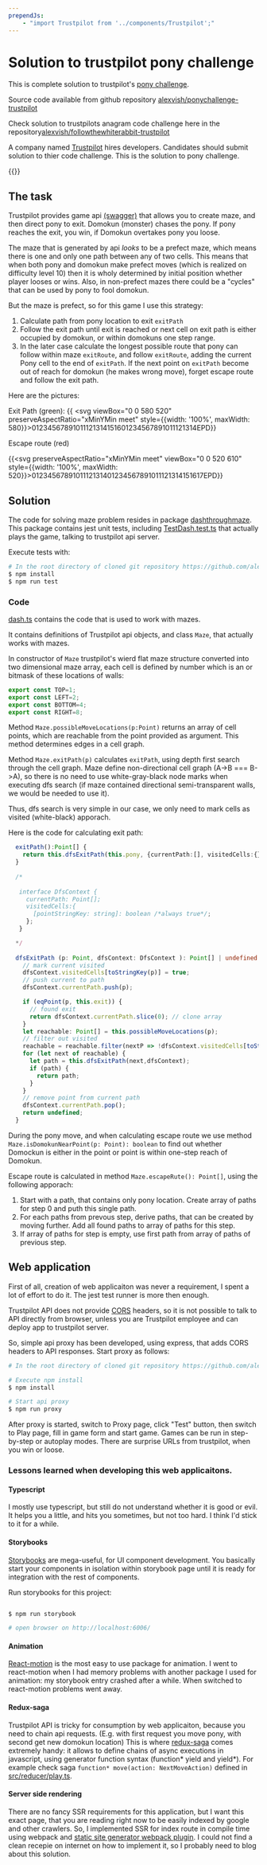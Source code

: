 ```yaml
---
prependJs:
    - "import Trustpilot from '../components/Trustpilot';"
---
```

# Solution to trustpilot pony challenge

This is complete solution to trustpilot's [pony challenge](https://ponychallenge.trustpilot.com/index.html).

Source code available from github repository [alexvish/ponychallenge-trustpilot](https://github.com/alexvish/ponychallenge-trustpilot) 

Check solution to trustpilots anagram code challenge here in the repository[alexvish/followthewhiterabbit-trustpilot](https://github.com/alexvish/followthewhiterabbit-trustpilot)

A company named [Trustpilot](https://www.trustpilot.com/) hires developers. Candidates should submit solution
to thier code challenge. This is the solution to pony challenge.


{{<Trustpilot/>}}



## The task
Trustpilot provides game api [(swagger)](https://ponychallenge.trustpilot.com/api-docs/index.html#/pony-challenge) that 
allows you to create maze, and then direct pony to exit. 
Domokun (monster) chases the pony. 
If pony reaches the exit, you win, if Domokun overtakes pony you loose.

The maze that is generated by api _looks_ to be a prefect maze, which means there is one and only one path between any of two cells.
This means that when both pony and domokun make prefect moves (which is realized on difficulty level 10) then
it is wholy determined by initial position whether player looses or wins. 
Also, in non-prefect mazes there could be a "cycles" that can be used by pony to fool domokun.

But the maze is prefect, so for this game I use this strategy:
1. Calculate path from pony location to exit `exitPath`
2. Follow the exit path until exit is reached or next cell on exit path is either occupied by domokun, or within 
   domokuns one step range.
3. In the later case calculate the longest possible route that pony can follow within maze `exitRoute`, and follow
   `exitRoute`, adding the current Pony cell to the end of `exitPath`. If the next point on `exitPath` become
   out of reach for domokun (he makes wrong move), forget escape route and follow the exit path.
  
Here are the pictures:

Exit Path (green):
{{ <svg viewBox="0 0 580 520" preserveAspectRatio="xMinYMin meet" style={{width: '100%', maxWidth: 580}}><text x="50" y="20" class="marker">0</text><text x="80" y="20" class="marker">1</text><text x="110" y="20" class="marker">2</text><text x="140" y="20" class="marker">3</text><text x="170" y="20" class="marker">4</text><text x="200" y="20" class="marker">5</text><text x="230" y="20" class="marker">6</text><text x="260" y="20" class="marker">7</text><text x="290" y="20" class="marker">8</text><text x="320" y="20" class="marker">9</text><text x="350" y="20" class="marker">10</text><text x="380" y="20" class="marker">11</text><text x="410" y="20" class="marker">12</text><text x="440" y="20" class="marker">13</text><text x="470" y="20" class="marker">14</text><text x="500" y="20" class="marker">15</text><text x="530" y="20" class="marker">16</text><text x="20" y="50" class="marker">0</text><text x="20" y="80" class="marker">1</text><text x="20" y="110" class="marker">2</text><text x="20" y="140" class="marker">3</text><text x="20" y="170" class="marker">4</text><text x="20" y="200" class="marker">5</text><text x="20" y="230" class="marker">6</text><text x="20" y="260" class="marker">7</text><text x="20" y="290" class="marker">8</text><text x="20" y="320" class="marker">9</text><text x="20" y="350" class="marker">10</text><text x="20" y="380" class="marker">11</text><text x="20" y="410" class="marker">12</text><text x="20" y="440" class="marker">13</text><text x="20" y="470" class="marker">14</text><rect x="35" y="35" width="30" height="30" class="cell walls-11"></rect><rect x="65" y="35" width="30" height="30" class="cell walls-11"></rect><rect x="95" y="35" width="30" height="30" class="cell walls-3"></rect><rect x="125" y="35" width="30" height="30" class="cell walls-5"></rect><rect x="155" y="35" width="30" height="30" class="cell walls-5"></rect><rect x="185" y="35" width="30" height="30" class="cell walls-5"></rect><rect x="215" y="35" width="30" height="30" class="cell walls-5"></rect><rect x="245" y="35" width="30" height="30" class="cell walls-5"></rect><rect x="275" y="35" width="30" height="30" class="cell walls-5"></rect><rect x="305" y="35" width="30" height="30" class="cell walls-9"></rect><rect x="335" y="35" width="30" height="30" class="cell walls-3 cell-exit"></rect><rect x="365" y="35" width="30" height="30" class="cell walls-5 cell-exit"></rect><rect x="395" y="35" width="30" height="30" class="cell walls-5 cell-exit"></rect><rect x="425" y="35" width="30" height="30" class="cell walls-1 cell-exit"></rect><rect x="455" y="35" width="30" height="30" class="cell walls-5"></rect><rect x="485" y="35" width="30" height="30" class="cell walls-5"></rect><rect x="515" y="35" width="30" height="30" class="cell walls-9"></rect><rect x="35" y="65" width="30" height="30" class="cell walls-10"></rect><rect x="65" y="65" width="30" height="30" class="cell walls-6"></rect><rect x="95" y="65" width="30" height="30" class="cell walls-4"></rect><rect x="125" y="65" width="30" height="30" class="cell walls-5"></rect><rect x="155" y="65" width="30" height="30" class="cell walls-5"></rect><rect x="185" y="65" width="30" height="30" class="cell walls-13"></rect><rect x="215" y="65" width="30" height="30" class="cell walls-3"></rect><rect x="245" y="65" width="30" height="30" class="cell walls-5"></rect><rect x="275" y="65" width="30" height="30" class="cell walls-9"></rect><rect x="305" y="65" width="30" height="30" class="cell walls-2 cell-exit"></rect><rect x="335" y="65" width="30" height="30" class="cell walls-12 cell-exit"></rect><rect x="365" y="65" width="30" height="30" class="cell walls-7"></rect><rect x="395" y="65" width="30" height="30" class="cell walls-9"></rect><rect x="425" y="65" width="30" height="30" class="cell walls-6 cell-exit"></rect><rect x="455" y="65" width="30" height="30" class="cell walls-9 cell-exit"></rect><rect x="485" y="65" width="30" height="30" class="cell walls-3"></rect><rect x="515" y="65" width="30" height="30" class="cell walls-12"></rect><rect x="35" y="95" width="30" height="30" class="cell walls-10"></rect><rect x="65" y="95" width="30" height="30" class="cell walls-3"></rect><rect x="95" y="95" width="30" height="30" class="cell walls-5"></rect><rect x="125" y="95" width="30" height="30" class="cell walls-5"></rect><rect x="155" y="95" width="30" height="30" class="cell walls-5"></rect><rect x="185" y="95" width="30" height="30" class="cell walls-9"></rect><rect x="215" y="95" width="30" height="30" class="cell walls-10"></rect><rect x="245" y="95" width="30" height="30" class="cell walls-7"></rect><rect x="275" y="95" width="30" height="30" class="cell walls-8"></rect><rect x="305" y="95" width="30" height="30" class="cell walls-6 cell-exit"></rect><rect x="335" y="95" width="30" height="30" class="cell walls-5 cell-exit"></rect><rect x="365" y="95" width="30" height="30" class="cell walls-9 cell-exit"></rect><rect x="395" y="95" width="30" height="30" class="cell walls-10"></rect><rect x="425" y="95" width="30" height="30" class="cell walls-3 cell-exit"></rect><rect x="455" y="95" width="30" height="30" class="cell walls-12 cell-exit"></rect><rect x="485" y="95" width="30" height="30" class="cell walls-6"></rect><rect x="515" y="95" width="30" height="30" class="cell walls-13"></rect><rect x="35" y="125" width="30" height="30" class="cell walls-10"></rect><rect x="65" y="125" width="30" height="30" class="cell walls-6"></rect><rect x="95" y="125" width="30" height="30" class="cell walls-9"></rect><rect x="125" y="125" width="30" height="30" class="cell walls-3"></rect><rect x="155" y="125" width="30" height="30" class="cell walls-9"></rect><rect x="185" y="125" width="30" height="30" class="cell walls-10"></rect><rect x="215" y="125" width="30" height="30" class="cell walls-6"></rect><rect x="245" y="125" width="30" height="30" class="cell walls-9"></rect><rect x="275" y="125" width="30" height="30" class="cell walls-6"></rect><rect x="305" y="125" width="30" height="30" class="cell walls-9"></rect><rect x="335" y="125" width="30" height="30" class="cell walls-3"></rect><rect x="365" y="125" width="30" height="30" class="cell walls-12 cell-exit"></rect><rect x="395" y="125" width="30" height="30" class="cell walls-10"></rect><rect x="425" y="125" width="30" height="30" class="cell walls-6 cell-exit"></rect><rect x="455" y="125" width="30" height="30" class="cell walls-5 cell-exit"></rect><rect x="485" y="125" width="30" height="30" class="cell walls-5 cell-exit"></rect><rect x="515" y="125" width="30" height="30" class="cell walls-9 cell-exit"></rect><rect x="35" y="155" width="30" height="30" class="cell walls-6"></rect><rect x="65" y="155" width="30" height="30" class="cell walls-9"></rect><rect x="95" y="155" width="30" height="30" class="cell walls-10"></rect><rect x="125" y="155" width="30" height="30" class="cell walls-10"></rect><rect x="155" y="155" width="30" height="30" class="cell walls-10"></rect><rect x="185" y="155" width="30" height="30" class="cell walls-6"></rect><rect x="215" y="155" width="30" height="30" class="cell walls-9"></rect><rect x="245" y="155" width="30" height="30" class="cell walls-6"></rect><rect x="275" y="155" width="30" height="30" class="cell walls-9"></rect><rect x="305" y="155" width="30" height="30" class="cell walls-10"></rect><rect x="335" y="155" width="30" height="30" class="cell walls-6"></rect><rect x="365" y="155" width="30" height="30" class="cell walls-1"></rect><rect x="395" y="155" width="30" height="30" class="cell walls-12"></rect><rect x="425" y="155" width="30" height="30" class="cell walls-3 cell-exit"></rect><rect x="455" y="155" width="30" height="30" class="cell walls-5 cell-exit"></rect><rect x="485" y="155" width="30" height="30" class="cell walls-9 cell-exit"></rect><rect x="515" y="155" width="30" height="30" class="cell walls-10 cell-exit"></rect><rect x="35" y="185" width="30" height="30" class="cell walls-11"></rect><rect x="65" y="185" width="30" height="30" class="cell walls-10"></rect><rect x="95" y="185" width="30" height="30" class="cell walls-6"></rect><rect x="125" y="185" width="30" height="30" class="cell walls-12"></rect><rect x="155" y="185" width="30" height="30" class="cell walls-6"></rect><rect x="185" y="185" width="30" height="30" class="cell walls-9"></rect><rect x="215" y="185" width="30" height="30" class="cell walls-6"></rect><rect x="245" y="185" width="30" height="30" class="cell walls-5"></rect><rect x="275" y="185" width="30" height="30" class="cell walls-12"></rect><rect x="305" y="185" width="30" height="30" class="cell walls-10"></rect><rect x="335" y="185" width="30" height="30" class="cell walls-7"></rect><rect x="365" y="185" width="30" height="30" class="cell walls-12"></rect><rect x="395" y="185" width="30" height="30" class="cell walls-3 cell-exit"></rect><rect x="425" y="185" width="30" height="30" class="cell walls-12 cell-exit"></rect><rect x="455" y="185" width="30" height="30" class="cell walls-11"></rect><rect x="485" y="185" width="30" height="30" class="cell walls-10 cell-exit"></rect><rect x="515" y="185" width="30" height="30" class="cell walls-10 cell-exit"></rect><rect x="35" y="215" width="30" height="30" class="cell walls-10"></rect><rect x="65" y="215" width="30" height="30" class="cell walls-6"></rect><rect x="95" y="215" width="30" height="30" class="cell walls-5"></rect><rect x="125" y="215" width="30" height="30" class="cell walls-9"></rect><rect x="155" y="215" width="30" height="30" class="cell walls-3"></rect><rect x="185" y="215" width="30" height="30" class="cell walls-12"></rect><rect x="215" y="215" width="30" height="30" class="cell walls-3"></rect><rect x="245" y="215" width="30" height="30" class="cell walls-9"></rect><rect x="275" y="215" width="30" height="30" class="cell walls-3"></rect><rect x="305" y="215" width="30" height="30" class="cell walls-12"></rect><rect x="335" y="215" width="30" height="30" class="cell walls-3 cell-exit"></rect><rect x="365" y="215" width="30" height="30" class="cell walls-5 cell-exit"></rect><rect x="395" y="215" width="30" height="30" class="cell walls-12 cell-exit"></rect><rect x="425" y="215" width="30" height="30" class="cell walls-7"></rect><rect x="455" y="215" width="30" height="30" class="cell walls-4"></rect><rect x="485" y="215" width="30" height="30" class="cell walls-4 cell-exit"></rect><rect x="515" y="215" width="30" height="30" class="cell walls-12 cell-exit"></rect><rect x="35" y="245" width="30" height="30" class="cell walls-6"></rect><rect x="65" y="245" width="30" height="30" class="cell walls-5"></rect><rect x="95" y="245" width="30" height="30" class="cell walls-9"></rect><rect x="125" y="245" width="30" height="30" class="cell walls-10"></rect><rect x="155" y="245" width="30" height="30" class="cell walls-10"></rect><rect x="185" y="245" width="30" height="30" class="cell walls-3"></rect><rect x="215" y="245" width="30" height="30" class="cell walls-8"></rect><rect x="245" y="245" width="30" height="30" class="cell walls-14"></rect><rect x="275" y="245" width="30" height="30" class="cell walls-10"></rect><rect x="305" y="245" width="30" height="30" class="cell walls-7"></rect><rect x="335" y="245" width="30" height="30" class="cell walls-0 cell-exit"></rect><rect x="365" y="245" width="30" height="30" class="cell walls-9 cell-exit"></rect><rect x="395" y="245" width="30" height="30" class="cell walls-3 cell-exit"></rect><rect x="425" y="245" width="30" height="30" class="cell walls-5 cell-exit"></rect><rect x="455" y="245" width="30" height="30" class="cell walls-9 cell-exit"></rect><rect x="485" y="245" width="30" height="30" class="cell walls-3 cell-exit"></rect><rect x="515" y="245" width="30" height="30" class="cell walls-9 cell-exit"></rect><rect x="35" y="275" width="30" height="30" class="cell walls-3"></rect><rect x="65" y="275" width="30" height="30" class="cell walls-9"></rect><rect x="95" y="275" width="30" height="30" class="cell walls-10"></rect><rect x="125" y="275" width="30" height="30" class="cell walls-10"></rect><rect x="155" y="275" width="30" height="30" class="cell walls-10"></rect><rect x="185" y="275" width="30" height="30" class="cell walls-10"></rect><rect x="215" y="275" width="30" height="30" class="cell walls-6"></rect><rect x="245" y="275" width="30" height="30" class="cell walls-9"></rect><rect x="275" y="275" width="30" height="30" class="cell walls-6"></rect><rect x="305" y="275" width="30" height="30" class="cell walls-9"></rect><rect x="335" y="275" width="30" height="30" class="cell walls-10"></rect><rect x="365" y="275" width="30" height="30" class="cell walls-6 cell-exit"></rect><rect x="395" y="275" width="30" height="30" class="cell walls-4 cell-exit"></rect><rect x="425" y="275" width="30" height="30" class="cell walls-13"></rect><rect x="455" y="275" width="30" height="30" class="cell walls-2 cell-exit"></rect><rect x="485" y="275" width="30" height="30" class="cell walls-12 cell-exit"></rect><rect x="515" y="275" width="30" height="30" class="cell walls-10 cell-exit"></rect><rect x="35" y="305" width="30" height="30" class="cell walls-10"></rect><rect x="65" y="305" width="30" height="30" class="cell walls-6"></rect><rect x="95" y="305" width="30" height="30" class="cell walls-12"></rect><rect x="125" y="305" width="30" height="30" class="cell walls-6"></rect><rect x="155" y="305" width="30" height="30" class="cell walls-12"></rect><rect x="185" y="305" width="30" height="30" class="cell walls-10"></rect><rect x="215" y="305" width="30" height="30" class="cell walls-3"></rect><rect x="245" y="305" width="30" height="30" class="cell walls-12"></rect><rect x="275" y="305" width="30" height="30" class="cell walls-3"></rect><rect x="305" y="305" width="30" height="30" class="cell walls-12"></rect><rect x="335" y="305" width="30" height="30" class="cell walls-6"></rect><rect x="365" y="305" width="30" height="30" class="cell walls-13"></rect><rect x="395" y="305" width="30" height="30" class="cell walls-3"></rect><rect x="425" y="305" width="30" height="30" class="cell walls-9"></rect><rect x="455" y="305" width="30" height="30" class="cell walls-10"></rect><rect x="485" y="305" width="30" height="30" class="cell walls-3 cell-exit"></rect><rect x="515" y="305" width="30" height="30" class="cell walls-12 cell-exit"></rect><rect x="35" y="335" width="30" height="30" class="cell walls-2"></rect><rect x="65" y="335" width="30" height="30" class="cell walls-5"></rect><rect x="95" y="335" width="30" height="30" class="cell walls-5"></rect><rect x="125" y="335" width="30" height="30" class="cell walls-5"></rect><rect x="155" y="335" width="30" height="30" class="cell walls-5"></rect><rect x="185" y="335" width="30" height="30" class="cell walls-12"></rect><rect x="215" y="335" width="30" height="30" class="cell walls-6"></rect><rect x="245" y="335" width="30" height="30" class="cell walls-5"></rect><rect x="275" y="335" width="30" height="30" class="cell walls-12"></rect><rect x="305" y="335" width="30" height="30" class="cell walls-7"></rect><rect x="335" y="335" width="30" height="30" class="cell walls-1"></rect><rect x="365" y="335" width="30" height="30" class="cell walls-9"></rect><rect x="395" y="335" width="30" height="30" class="cell walls-10"></rect><rect x="425" y="335" width="30" height="30" class="cell walls-10"></rect><rect x="455" y="335" width="30" height="30" class="cell walls-14"></rect><rect x="485" y="335" width="30" height="30" class="cell walls-6 cell-exit"></rect><rect x="515" y="335" width="30" height="30" class="cell walls-9 cell-exit"></rect><rect x="35" y="365" width="30" height="30" class="cell walls-10"></rect><rect x="65" y="365" width="30" height="30" class="cell walls-3"></rect><rect x="95" y="365" width="30" height="30" class="cell walls-1"></rect><rect x="125" y="365" width="30" height="30" class="cell walls-5"></rect><rect x="155" y="365" width="30" height="30" class="cell walls-9"></rect><rect x="185" y="365" width="30" height="30" class="cell walls-7"></rect><rect x="215" y="365" width="30" height="30" class="cell walls-1"></rect><rect x="245" y="365" width="30" height="30" class="cell walls-5"></rect><rect x="275" y="365" width="30" height="30" class="cell walls-9"></rect><rect x="305" y="365" width="30" height="30" class="cell walls-3"></rect><rect x="335" y="365" width="30" height="30" class="cell walls-12"></rect><rect x="365" y="365" width="30" height="30" class="cell walls-6"></rect><rect x="395" y="365" width="30" height="30" class="cell walls-12"></rect><rect x="425" y="365" width="30" height="30" class="cell walls-6"></rect><rect x="455" y="365" width="30" height="30" class="cell walls-9"></rect><rect x="485" y="365" width="30" height="30" class="cell walls-3 cell-exit"></rect><rect x="515" y="365" width="30" height="30" class="cell walls-8 cell-exit"></rect><rect x="35" y="395" width="30" height="30" class="cell walls-10"></rect><rect x="65" y="395" width="30" height="30" class="cell walls-14"></rect><rect x="95" y="395" width="30" height="30" class="cell walls-10"></rect><rect x="125" y="395" width="30" height="30" class="cell walls-7"></rect><rect x="155" y="395" width="30" height="30" class="cell walls-4"></rect><rect x="185" y="395" width="30" height="30" class="cell walls-9"></rect><rect x="215" y="395" width="30" height="30" class="cell walls-10"></rect><rect x="245" y="395" width="30" height="30" class="cell walls-7"></rect><rect x="275" y="395" width="30" height="30" class="cell walls-8"></rect><rect x="305" y="395" width="30" height="30" class="cell walls-10"></rect><rect x="335" y="395" width="30" height="30" class="cell walls-3 cell-exit"></rect><rect x="365" y="395" width="30" height="30" class="cell walls-5 cell-exit"></rect><rect x="395" y="395" width="30" height="30" class="cell walls-1 cell-exit"></rect><rect x="425" y="395" width="30" height="30" class="cell walls-13"></rect><rect x="455" y="395" width="30" height="30" class="cell walls-10"></rect><rect x="485" y="395" width="30" height="30" class="cell walls-10 cell-exit"></rect><rect x="515" y="395" width="30" height="30" class="cell walls-10"></rect><rect x="35" y="425" width="30" height="30" class="cell walls-6"></rect><rect x="65" y="425" width="30" height="30" class="cell walls-9"></rect><rect x="95" y="425" width="30" height="30" class="cell walls-6"></rect><rect x="125" y="425" width="30" height="30" class="cell walls-9"></rect><rect x="155" y="425" width="30" height="30" class="cell walls-11"></rect><rect x="185" y="425" width="30" height="30" class="cell walls-10"></rect><rect x="215" y="425" width="30" height="30" class="cell walls-6"></rect><rect x="245" y="425" width="30" height="30" class="cell walls-9"></rect><rect x="275" y="425" width="30" height="30" class="cell walls-6"></rect><rect x="305" y="425" width="30" height="30" class="cell walls-12"></rect><rect x="335" y="425" width="30" height="30" class="cell walls-10 cell-exit"></rect><rect x="365" y="425" width="30" height="30" class="cell walls-11"></rect><rect x="395" y="425" width="30" height="30" class="cell walls-6 cell-exit"></rect><rect x="425" y="425" width="30" height="30" class="cell walls-9 cell-exit"></rect><rect x="455" y="425" width="30" height="30" class="cell walls-10"></rect><rect x="485" y="425" width="30" height="30" class="cell walls-10 cell-exit"></rect><rect x="515" y="425" width="30" height="30" class="cell walls-10"></rect><rect x="35" y="455" width="30" height="30" class="cell walls-7"></rect><rect x="65" y="455" width="30" height="30" class="cell walls-4"></rect><rect x="95" y="455" width="30" height="30" class="cell walls-5"></rect><rect x="125" y="455" width="30" height="30" class="cell walls-12"></rect><rect x="155" y="455" width="30" height="30" class="cell walls-6"></rect><rect x="185" y="455" width="30" height="30" class="cell walls-4"></rect><rect x="215" y="455" width="30" height="30" class="cell walls-5"></rect><rect x="245" y="455" width="30" height="30" class="cell walls-12"></rect><rect x="275" y="455" width="30" height="30" class="cell walls-7"></rect><rect x="305" y="455" width="30" height="30" class="cell walls-5"></rect><rect x="335" y="455" width="30" height="30" class="cell walls-4 cell-exit"></rect><rect x="365" y="455" width="30" height="30" class="cell walls-4"></rect><rect x="395" y="455" width="30" height="30" class="cell walls-13"></rect><rect x="425" y="455" width="30" height="30" class="cell walls-6 cell-exit"></rect><rect x="455" y="455" width="30" height="30" class="cell walls-4 cell-exit"></rect><rect x="485" y="455" width="30" height="30" class="cell walls-12 cell-exit"></rect><rect x="515" y="455" width="30" height="30" class="cell walls-14"></rect><text x="380" y="140" class="marker">E</text><text x="380" y="470" class="marker">P</text><text x="110" y="170" class="marker">D</text></svg>}}

Escape route (red)

{{<svg preserveAspectRatio="xMinYMin meet" viewBox="0 0 520 610" style={{width: '100%', maxWidth: 520}}><text x="50" y="20" class="marker">0</text><text x="80" y="20" class="marker">1</text><text x="110" y="20" class="marker">2</text><text x="140" y="20" class="marker">3</text><text x="170" y="20" class="marker">4</text><text x="200" y="20" class="marker">5</text><text x="230" y="20" class="marker">6</text><text x="260" y="20" class="marker">7</text><text x="290" y="20" class="marker">8</text><text x="320" y="20" class="marker">9</text><text x="350" y="20" class="marker">10</text><text x="380" y="20" class="marker">11</text><text x="410" y="20" class="marker">12</text><text x="440" y="20" class="marker">13</text><text x="470" y="20" class="marker">14</text><text x="20" y="50" class="marker">0</text><text x="20" y="80" class="marker">1</text><text x="20" y="110" class="marker">2</text><text x="20" y="140" class="marker">3</text><text x="20" y="170" class="marker">4</text><text x="20" y="200" class="marker">5</text><text x="20" y="230" class="marker">6</text><text x="20" y="260" class="marker">7</text><text x="20" y="290" class="marker">8</text><text x="20" y="320" class="marker">9</text><text x="20" y="350" class="marker">10</text><text x="20" y="380" class="marker">11</text><text x="20" y="410" class="marker">12</text><text x="20" y="440" class="marker">13</text><text x="20" y="470" class="marker">14</text><text x="20" y="500" class="marker">15</text><text x="20" y="530" class="marker">16</text><text x="20" y="560" class="marker">17</text><rect x="35" y="35" width="30" height="30" class="cell walls-11 cell-escape"></rect><rect x="65" y="35" width="30" height="30" class="cell walls-11"></rect><rect x="95" y="35" width="30" height="30" class="cell walls-3"></rect><rect x="125" y="35" width="30" height="30" class="cell walls-5"></rect><rect x="155" y="35" width="30" height="30" class="cell walls-5"></rect><rect x="185" y="35" width="30" height="30" class="cell walls-5"></rect><rect x="215" y="35" width="30" height="30" class="cell walls-1"></rect><rect x="245" y="35" width="30" height="30" class="cell walls-9"></rect><rect x="275" y="35" width="30" height="30" class="cell walls-3"></rect><rect x="305" y="35" width="30" height="30" class="cell walls-5"></rect><rect x="335" y="35" width="30" height="30" class="cell walls-1"></rect><rect x="365" y="35" width="30" height="30" class="cell walls-9"></rect><rect x="395" y="35" width="30" height="30" class="cell walls-7"></rect><rect x="425" y="35" width="30" height="30" class="cell walls-1"></rect><rect x="455" y="35" width="30" height="30" class="cell walls-13"></rect><rect x="35" y="65" width="30" height="30" class="cell walls-10 cell-escape"></rect><rect x="65" y="65" width="30" height="30" class="cell walls-6"></rect><rect x="95" y="65" width="30" height="30" class="cell walls-8"></rect><rect x="125" y="65" width="30" height="30" class="cell walls-11"></rect><rect x="155" y="65" width="30" height="30" class="cell walls-3"></rect><rect x="185" y="65" width="30" height="30" class="cell walls-5"></rect><rect x="215" y="65" width="30" height="30" class="cell walls-12"></rect><rect x="245" y="65" width="30" height="30" class="cell walls-14"></rect><rect x="275" y="65" width="30" height="30" class="cell walls-6"></rect><rect x="305" y="65" width="30" height="30" class="cell walls-9"></rect><rect x="335" y="65" width="30" height="30" class="cell walls-10"></rect><rect x="365" y="65" width="30" height="30" class="cell walls-6"></rect><rect x="395" y="65" width="30" height="30" class="cell walls-9"></rect><rect x="425" y="65" width="30" height="30" class="cell walls-6"></rect><rect x="455" y="65" width="30" height="30" class="cell walls-9"></rect><rect x="35" y="95" width="30" height="30" class="cell walls-6 cell-escape"></rect><rect x="65" y="95" width="30" height="30" class="cell walls-9 cell-escape"></rect><rect x="95" y="95" width="30" height="30" class="cell walls-10"></rect><rect x="125" y="95" width="30" height="30" class="cell walls-10"></rect><rect x="155" y="95" width="30" height="30" class="cell walls-6"></rect><rect x="185" y="95" width="30" height="30" class="cell walls-5"></rect><rect x="215" y="95" width="30" height="30" class="cell walls-9"></rect><rect x="245" y="95" width="30" height="30" class="cell walls-3"></rect><rect x="275" y="95" width="30" height="30" class="cell walls-5"></rect><rect x="305" y="95" width="30" height="30" class="cell walls-12"></rect><rect x="335" y="95" width="30" height="30" class="cell walls-10"></rect><rect x="365" y="95" width="30" height="30" class="cell walls-11"></rect><rect x="395" y="95" width="30" height="30" class="cell walls-10"></rect><rect x="425" y="95" width="30" height="30" class="cell walls-3"></rect><rect x="455" y="95" width="30" height="30" class="cell walls-8"></rect><rect x="35" y="125" width="30" height="30" class="cell walls-11"></rect><rect x="65" y="125" width="30" height="30" class="cell walls-10 cell-escape"></rect><rect x="95" y="125" width="30" height="30" class="cell walls-6"></rect><rect x="125" y="125" width="30" height="30" class="cell walls-8"></rect><rect x="155" y="125" width="30" height="30" class="cell walls-7"></rect><rect x="185" y="125" width="30" height="30" class="cell walls-9"></rect><rect x="215" y="125" width="30" height="30" class="cell walls-10"></rect><rect x="245" y="125" width="30" height="30" class="cell walls-10"></rect><rect x="275" y="125" width="30" height="30" class="cell walls-11"></rect><rect x="305" y="125" width="30" height="30" class="cell walls-3"></rect><rect x="335" y="125" width="30" height="30" class="cell walls-8"></rect><rect x="365" y="125" width="30" height="30" class="cell walls-6"></rect><rect x="395" y="125" width="30" height="30" class="cell walls-4"></rect><rect x="425" y="125" width="30" height="30" class="cell walls-12"></rect><rect x="455" y="125" width="30" height="30" class="cell walls-10"></rect><rect x="35" y="155" width="30" height="30" class="cell walls-10"></rect><rect x="65" y="155" width="30" height="30" class="cell walls-6 cell-escape"></rect><rect x="95" y="155" width="30" height="30" class="cell walls-9 cell-escape"></rect><rect x="125" y="155" width="30" height="30" class="cell walls-10"></rect><rect x="155" y="155" width="30" height="30" class="cell walls-3"></rect><rect x="185" y="155" width="30" height="30" class="cell walls-12"></rect><rect x="215" y="155" width="30" height="30" class="cell walls-10"></rect><rect x="245" y="155" width="30" height="30" class="cell walls-10"></rect><rect x="275" y="155" width="30" height="30" class="cell walls-10"></rect><rect x="305" y="155" width="30" height="30" class="cell walls-10"></rect><rect x="335" y="155" width="30" height="30" class="cell walls-14"></rect><rect x="365" y="155" width="30" height="30" class="cell walls-3"></rect><rect x="395" y="155" width="30" height="30" class="cell walls-9"></rect><rect x="425" y="155" width="30" height="30" class="cell walls-11"></rect><rect x="455" y="155" width="30" height="30" class="cell walls-10"></rect><rect x="35" y="185" width="30" height="30" class="cell walls-2 cell-escape"></rect><rect x="65" y="185" width="30" height="30" class="cell walls-5 cell-escape"></rect><rect x="95" y="185" width="30" height="30" class="cell walls-12 cell-escape"></rect><rect x="125" y="185" width="30" height="30" class="cell walls-10"></rect><rect x="155" y="185" width="30" height="30" class="cell walls-6"></rect><rect x="185" y="185" width="30" height="30" class="cell walls-9"></rect><rect x="215" y="185" width="30" height="30" class="cell walls-6"></rect><rect x="245" y="185" width="30" height="30" class="cell walls-12"></rect><rect x="275" y="185" width="30" height="30" class="cell walls-10"></rect><rect x="305" y="185" width="30" height="30" class="cell walls-6"></rect><rect x="335" y="185" width="30" height="30" class="cell walls-5"></rect><rect x="365" y="185" width="30" height="30" class="cell walls-12"></rect><rect x="395" y="185" width="30" height="30" class="cell walls-10"></rect><rect x="425" y="185" width="30" height="30" class="cell walls-2"></rect><rect x="455" y="185" width="30" height="30" class="cell walls-12"></rect><rect x="35" y="215" width="30" height="30" class="cell walls-6 cell-escape"></rect><rect x="65" y="215" width="30" height="30" class="cell walls-9 cell-escape"></rect><rect x="95" y="215" width="30" height="30" class="cell walls-11"></rect><rect x="125" y="215" width="30" height="30" class="cell walls-6"></rect><rect x="155" y="215" width="30" height="30" class="cell walls-1"></rect><rect x="185" y="215" width="30" height="30" class="cell walls-4"></rect><rect x="215" y="215" width="30" height="30" class="cell walls-5"></rect><rect x="245" y="215" width="30" height="30" class="cell walls-5"></rect><rect x="275" y="215" width="30" height="30" class="cell walls-4"></rect><rect x="305" y="215" width="30" height="30" class="cell walls-5"></rect><rect x="335" y="215" width="30" height="30" class="cell walls-13"></rect><rect x="365" y="215" width="30" height="30" class="cell walls-3"></rect><rect x="395" y="215" width="30" height="30" class="cell walls-12"></rect><rect x="425" y="215" width="30" height="30" class="cell walls-10"></rect><rect x="455" y="215" width="30" height="30" class="cell walls-11"></rect><rect x="35" y="245" width="30" height="30" class="cell walls-3 cell-escape"></rect><rect x="65" y="245" width="30" height="30" class="cell walls-12 cell-escape"></rect><rect x="95" y="245" width="30" height="30" class="cell walls-2"></rect><rect x="125" y="245" width="30" height="30" class="cell walls-5"></rect><rect x="155" y="245" width="30" height="30" class="cell walls-12"></rect><rect x="185" y="245" width="30" height="30" class="cell walls-3"></rect><rect x="215" y="245" width="30" height="30" class="cell walls-9"></rect><rect x="245" y="245" width="30" height="30" class="cell walls-3"></rect><rect x="275" y="245" width="30" height="30" class="cell walls-5"></rect><rect x="305" y="245" width="30" height="30" class="cell walls-5"></rect><rect x="335" y="245" width="30" height="30" class="cell walls-9"></rect><rect x="365" y="245" width="30" height="30" class="cell walls-6"></rect><rect x="395" y="245" width="30" height="30" class="cell walls-9"></rect><rect x="425" y="245" width="30" height="30" class="cell walls-10"></rect><rect x="455" y="245" width="30" height="30" class="cell walls-10"></rect><rect x="35" y="275" width="30" height="30" class="cell walls-6 cell-escape"></rect><rect x="65" y="275" width="30" height="30" class="cell walls-9 cell-escape"></rect><rect x="95" y="275" width="30" height="30" class="cell walls-10"></rect><rect x="125" y="275" width="30" height="30" class="cell walls-11"></rect><rect x="155" y="275" width="30" height="30" class="cell walls-3"></rect><rect x="185" y="275" width="30" height="30" class="cell walls-12"></rect><rect x="215" y="275" width="30" height="30" class="cell walls-6"></rect><rect x="245" y="275" width="30" height="30" class="cell walls-12"></rect><rect x="275" y="275" width="30" height="30" class="cell walls-3"></rect><rect x="305" y="275" width="30" height="30" class="cell walls-5"></rect><rect x="335" y="275" width="30" height="30" class="cell walls-4"></rect><rect x="365" y="275" width="30" height="30" class="cell walls-5"></rect><rect x="395" y="275" width="30" height="30" class="cell walls-12"></rect><rect x="425" y="275" width="30" height="30" class="cell walls-6"></rect><rect x="455" y="275" width="30" height="30" class="cell walls-8"></rect><rect x="35" y="305" width="30" height="30" class="cell walls-11"></rect><rect x="65" y="305" width="30" height="30" class="cell walls-10 cell-escape"></rect><rect x="95" y="305" width="30" height="30" class="cell walls-2"></rect><rect x="125" y="305" width="30" height="30" class="cell walls-12"></rect><rect x="155" y="305" width="30" height="30" class="cell walls-10"></rect><rect x="185" y="305" width="30" height="30" class="cell walls-3"></rect><rect x="215" y="305" width="30" height="30" class="cell walls-9"></rect><rect x="245" y="305" width="30" height="30" class="cell walls-3"></rect><rect x="275" y="305" width="30" height="30" class="cell walls-12"></rect><rect x="305" y="305" width="30" height="30" class="cell walls-3 cell-escape"></rect><rect x="335" y="305" width="30" height="30" class="cell walls-5 cell-escape"></rect><rect x="365" y="305" width="30" height="30" class="cell walls-5 cell-escape"></rect><rect x="395" y="305" width="30" height="30" class="cell walls-9 cell-escape"></rect><rect x="425" y="305" width="30" height="30" class="cell walls-3"></rect><rect x="455" y="305" width="30" height="30" class="cell walls-12"></rect><rect x="35" y="335" width="30" height="30" class="cell walls-2 cell-escape"></rect><rect x="65" y="335" width="30" height="30" class="cell walls-12 cell-escape"></rect><rect x="95" y="335" width="30" height="30" class="cell walls-14"></rect><rect x="125" y="335" width="30" height="30" class="cell walls-3"></rect><rect x="155" y="335" width="30" height="30" class="cell walls-12"></rect><rect x="185" y="335" width="30" height="30" class="cell walls-14"></rect><rect x="215" y="335" width="30" height="30" class="cell walls-6"></rect><rect x="245" y="335" width="30" height="30" class="cell walls-4"></rect><rect x="275" y="335" width="30" height="30" class="cell walls-13"></rect><rect x="305" y="335" width="30" height="30" class="cell walls-10 cell-escape"></rect><rect x="335" y="335" width="30" height="30" class="cell walls-3 cell-escape"></rect><rect x="365" y="335" width="30" height="30" class="cell walls-5 cell-escape"></rect><rect x="395" y="335" width="30" height="30" class="cell walls-12 cell-escape"></rect><rect x="425" y="335" width="30" height="30" class="cell walls-6"></rect><rect x="455" y="335" width="30" height="30" class="cell walls-9"></rect><rect x="35" y="365" width="30" height="30" class="cell walls-6 cell-escape"></rect><rect x="65" y="365" width="30" height="30" class="cell walls-5 cell-escape"></rect><rect x="95" y="365" width="30" height="30" class="cell walls-9 cell-escape"></rect><rect x="125" y="365" width="30" height="30" class="cell walls-6"></rect><rect x="155" y="365" width="30" height="30" class="cell walls-5"></rect><rect x="185" y="365" width="30" height="30" class="cell walls-9"></rect><rect x="215" y="365" width="30" height="30" class="cell walls-3 cell-escape"></rect><rect x="245" y="365" width="30" height="30" class="cell walls-5 cell-escape"></rect><rect x="275" y="365" width="30" height="30" class="cell walls-5 cell-escape"></rect><rect x="305" y="365" width="30" height="30" class="cell walls-12 cell-escape"></rect><rect x="335" y="365" width="30" height="30" class="cell walls-10 cell-escape"></rect><rect x="365" y="365" width="30" height="30" class="cell walls-3"></rect><rect x="395" y="365" width="30" height="30" class="cell walls-9"></rect><rect x="425" y="365" width="30" height="30" class="cell walls-3"></rect><rect x="455" y="365" width="30" height="30" class="cell walls-12"></rect><rect x="35" y="395" width="30" height="30" class="cell walls-3 cell-escape"></rect><rect x="65" y="395" width="30" height="30" class="cell walls-5 cell-escape"></rect><rect x="95" y="395" width="30" height="30" class="cell walls-12 cell-escape"></rect><rect x="125" y="395" width="30" height="30" class="cell walls-3 cell-escape"></rect><rect x="155" y="395" width="30" height="30" class="cell walls-9 cell-escape"></rect><rect x="185" y="395" width="30" height="30" class="cell walls-10"></rect><rect x="215" y="395" width="30" height="30" class="cell walls-6"></rect><rect x="245" y="395" width="30" height="30" class="cell walls-9"></rect><rect x="275" y="395" width="30" height="30" class="cell walls-3"></rect><rect x="305" y="395" width="30" height="30" class="cell walls-9"></rect><rect x="335" y="395" width="30" height="30" class="cell walls-10 cell-escape"></rect><rect x="365" y="395" width="30" height="30" class="cell walls-10"></rect><rect x="395" y="395" width="30" height="30" class="cell walls-10"></rect><rect x="425" y="395" width="30" height="30" class="cell walls-10"></rect><rect x="455" y="395" width="30" height="30" class="cell walls-11"></rect><rect x="35" y="425" width="30" height="30" class="cell walls-10 cell-escape"></rect><rect x="65" y="425" width="30" height="30" class="cell walls-7"></rect><rect x="95" y="425" width="30" height="30" class="cell walls-1 cell-escape"></rect><rect x="125" y="425" width="30" height="30" class="cell walls-12 cell-escape"></rect><rect x="155" y="425" width="30" height="30" class="cell walls-10 cell-escape"></rect><rect x="185" y="425" width="30" height="30" class="cell walls-10"></rect><rect x="215" y="425" width="30" height="30" class="cell walls-3"></rect><rect x="245" y="425" width="30" height="30" class="cell walls-12"></rect><rect x="275" y="425" width="30" height="30" class="cell walls-10"></rect><rect x="305" y="425" width="30" height="30" class="cell walls-10"></rect><rect x="335" y="425" width="30" height="30" class="cell walls-10 cell-escape"></rect><rect x="365" y="425" width="30" height="30" class="cell walls-14"></rect><rect x="395" y="425" width="30" height="30" class="cell walls-10"></rect><rect x="425" y="425" width="30" height="30" class="cell walls-6"></rect><rect x="455" y="425" width="30" height="30" class="cell walls-8"></rect><rect x="35" y="455" width="30" height="30" class="cell walls-10 cell-escape"></rect><rect x="65" y="455" width="30" height="30" class="cell walls-3 cell-escape"></rect><rect x="95" y="455" width="30" height="30" class="cell walls-12 cell-escape"></rect><rect x="125" y="455" width="30" height="30" class="cell walls-11"></rect><rect x="155" y="455" width="30" height="30" class="cell walls-10 cell-escape"></rect><rect x="185" y="455" width="30" height="30" class="cell walls-6"></rect><rect x="215" y="455" width="30" height="30" class="cell walls-4"></rect><rect x="245" y="455" width="30" height="30" class="cell walls-1"></rect><rect x="275" y="455" width="30" height="30" class="cell walls-12"></rect><rect x="305" y="455" width="30" height="30" class="cell walls-14"></rect><rect x="335" y="455" width="30" height="30" class="cell walls-6 cell-escape"></rect><rect x="365" y="455" width="30" height="30" class="cell walls-9 cell-escape"></rect><rect x="395" y="455" width="30" height="30" class="cell walls-6"></rect><rect x="425" y="455" width="30" height="30" class="cell walls-9"></rect><rect x="455" y="455" width="30" height="30" class="cell walls-10"></rect><rect x="35" y="485" width="30" height="30" class="cell walls-6 cell-escape"></rect><rect x="65" y="485" width="30" height="30" class="cell walls-12 cell-escape"></rect><rect x="95" y="485" width="30" height="30" class="cell walls-3"></rect><rect x="125" y="485" width="30" height="30" class="cell walls-12"></rect><rect x="155" y="485" width="30" height="30" class="cell walls-6 cell-escape"></rect><rect x="185" y="485" width="30" height="30" class="cell walls-9 cell-escape"></rect><rect x="215" y="485" width="30" height="30" class="cell walls-3"></rect><rect x="245" y="485" width="30" height="30" class="cell walls-12"></rect><rect x="275" y="485" width="30" height="30" class="cell walls-3 cell-escape"></rect><rect x="305" y="485" width="30" height="30" class="cell walls-5 cell-escape"></rect><rect x="335" y="485" width="30" height="30" class="cell walls-9 cell-escape"></rect><rect x="365" y="485" width="30" height="30" class="cell walls-2 cell-escape"></rect><rect x="395" y="485" width="30" height="30" class="cell walls-9 cell-escape"></rect><rect x="425" y="485" width="30" height="30" class="cell walls-6"></rect><rect x="455" y="485" width="30" height="30" class="cell walls-8"></rect><rect x="35" y="515" width="30" height="30" class="cell walls-3 cell-escape"></rect><rect x="65" y="515" width="30" height="30" class="cell walls-5 cell-escape"></rect><rect x="95" y="515" width="30" height="30" class="cell walls-4 cell-escape"></rect><rect x="125" y="515" width="30" height="30" class="cell walls-5 cell-escape"></rect><rect x="155" y="515" width="30" height="30" class="cell walls-5 cell-escape"></rect><rect x="185" y="515" width="30" height="30" class="cell walls-12 cell-escape"></rect><rect x="215" y="515" width="30" height="30" class="cell walls-14"></rect><rect x="245" y="515" width="30" height="30" class="cell walls-3 cell-escape"></rect><rect x="275" y="515" width="30" height="30" class="cell walls-12 cell-escape"></rect><rect x="305" y="515" width="30" height="30" class="cell walls-3 cell-escape"></rect><rect x="335" y="515" width="30" height="30" class="cell walls-12 cell-escape"></rect><rect x="365" y="515" width="30" height="30" class="cell walls-14"></rect><rect x="395" y="515" width="30" height="30" class="cell walls-6 cell-escape"></rect><rect x="425" y="515" width="30" height="30" class="cell walls-9 cell-escape"></rect><rect x="455" y="515" width="30" height="30" class="cell walls-10"></rect><rect x="35" y="545" width="30" height="30" class="cell walls-6 cell-escape"></rect><rect x="65" y="545" width="30" height="30" class="cell walls-5 cell-escape"></rect><rect x="95" y="545" width="30" height="30" class="cell walls-5 cell-escape"></rect><rect x="125" y="545" width="30" height="30" class="cell walls-5 cell-escape"></rect><rect x="155" y="545" width="30" height="30" class="cell walls-5 cell-escape"></rect><rect x="185" y="545" width="30" height="30" class="cell walls-5 cell-escape"></rect><rect x="215" y="545" width="30" height="30" class="cell walls-5 cell-escape"></rect><rect x="245" y="545" width="30" height="30" class="cell walls-12 cell-escape"></rect><rect x="275" y="545" width="30" height="30" class="cell walls-7"></rect><rect x="305" y="545" width="30" height="30" class="cell walls-4 cell-escape"></rect><rect x="335" y="545" width="30" height="30" class="cell walls-5 cell-escape"></rect><rect x="365" y="545" width="30" height="30" class="cell walls-5 cell-escape"></rect><rect x="395" y="545" width="30" height="30" class="cell walls-5 cell-escape"></rect><rect x="425" y="545" width="30" height="30" class="cell walls-12 cell-escape"></rect><rect x="455" y="545" width="30" height="30" class="cell walls-14"></rect><text x="350" y="170" class="marker">E</text><text x="230" y="410" class="marker">P</text><text x="260" y="440" class="marker">D</text></svg>}}
    
## Solution

The code for solving maze problem resides in package [dashthroughmaze](https://github.com/alexvish/ponychallenge-trustpilot/tree/master/src/dashthroughmaze).
This package contains jest unit tests, including [TestDash.test.ts](https://github.com/alexvish/ponychallenge-trustpilot/blob/master/src/dashthroughmaze/__tests__/TestDash.test.ts) that actually plays the game, talking to trustpilot api server.

Execute tests with:

```sh
# In the root directory of cloned git repository https://github.com/alexvish/ponychallenge-trustpilot.git
$ npm install
$ npm run test
```

### Code

[dash.ts](https://github.com/alexvish/ponychallenge-trustpilot/blob/master/src/dashthroughmaze/dash.ts) contains the code that is used to work with mazes.

It contains definitions of Trustpilot api objects, and class `Maze`, that actually works with mazes.

In constructor of `Maze` trustpilot's wierd flat maze structure converted into two dimensional maze array, each cell is defined by number which is an or bitmask of these locations of walls:

```typescript
export const TOP=1;
export const LEFT=2;
export const BOTTOM=4;
export const RIGHT=8;
```

Method `Maze.possibleMoveLocations(p:Point)` returns an array of cell points, which are reachable from the point provided as argument.
This method determines edges in a cell graph.

Method `Maze.exitPath(p)` calculates `exitPath`, using depth first search through the cell graph. Maze define non-directional cell graph (A->B === B->A), so there is no need to use 
white-gray-black node marks when executing dfs search (if maze contained directional semi-transparent walls, we would be needed to use it). 

Thus, dfs search is very simple in our case, we only need to mark cells as visited (white-black) apporach.

Here is the code for calculating exit path: 


```typescript
  exitPath():Point[] {
    return this.dfsExitPath(this.pony, {currentPath:[], visitedCells:{}}) || [];
  }
  
  /*
   
   interface DfsContext {
     currentPath: Point[];
     visitedCells:{
       [pointStringKey: string]: boolean /*always true*/;
     };
   }

  */
  
  dfsExitPath (p: Point, dfsContext: DfsContext ): Point[] | undefined {
    // mark current visited
    dfsContext.visitedCells[toStringKey(p)] = true;
    // push current to path
    dfsContext.currentPath.push(p);

    if (eqPoint(p, this.exit)) {
      // found exit
      return dfsContext.currentPath.slice(0); // clone array
    }
    let reachable: Point[] = this.possibleMoveLocations(p);
    // filter out visited
    reachable = reachable.filter(nextP => !dfsContext.visitedCells[toStringKey(nextP)]);
    for (let next of reachable) {
      let path = this.dfsExitPath(next,dfsContext);
      if (path) {
        return path;
      }
    }
    // remove point from current path
    dfsContext.currentPath.pop();
    return undefined;
  }

```

During the pony move, and when calculating escape route we use method `Maze.isDomokunNearPoint(p: Point): boolean` to find out whether Domockun is either in the point or point is within one-step reach of Domokun.

Escape route is calculated in method `Maze.escapeRute(): Point[]`, using the following apporach:

1. Start with a path, that contains only pony location. Create array of paths for step 0 and puth this single path.
2. For each paths from prevous step, derive paths, that can be created by moving further. Add all found paths to array of paths for this step.
3. If array of paths for step is empty, use first path from array of paths of previous step.

## Web application

First of all, creation of web applicaiton was never a requirement, I spent a lot of effort to do it. The jest test runner is more then enough.

Trustpilot API does not provide [CORS](https://en.wikipedia.org/wiki/Cross-origin_resource_sharing) headers, so it is not possible to talk to API directly from browser,
unless you are Trustpilot employee and can deploy app to trustpilot server.

So, simple api proxy has been developed, using express, that adds CORS headers to API responses. Start proxy as follows:

```sh
# In the root directory of cloned git repository https://github.com/alexvish/ponychallenge-trustpilot.git

# Execute npm install
$ npm install

# Start api proxy
$ npm run proxy

```

After proxy is started, switch to Proxy page, click "Test" button, then switch to Play page, fill in game form and start game. 
Games can be run in step-by-step or autoplay modes.
There are surprise URLs from trustpilot, when you win or loose.

### Lessons learned when developing this web applicaitons.

#### Typescript

I mostly use typescript, but still do not understand whether it is good or evil. It helps you a little, and hits you sometimes, but not too hard. I think I'd stick to it for a while.

#### Storybooks

[Storybooks](https://storybook.js.org) are mega-useful, for UI component development. You basically start your components in isolation within storybook page until it is ready for integration with the rest of components.

Run storybooks for this project:

```sh

$ npm run storybook

# open browser on http://localhost:6006/

``` 

#### Animation

[React-motion](https://github.com/chenglou/react-motion) is the most easy to use package for animation. 
I went to react-motion when I had memory problems with another package I used for animation: my storybook entry crashed after a while. When switched to react-motion problems went away.

#### Redux-saga

Trustpilot API is tricky for consumption by web applicaiton, because you need to chain api requests. (E.g. with first request you move pony, with second get new domokun location)
This is where [redux-saga](https://redux-saga.js.org/) comes extremely handy: it allows to define chains of async executions in javascript, 
 using generator function syntax (function* yield and yield*). For example check saga `function* move(action: NextMoveAction)` 
 defined in [src/reducer/play.ts](https://github.com/alexvish/ponychallenge-trustpilot/tree/master/src/reducer/play.ts).

#### Server side rendering

There are no fancy SSR requirements for this application, but I want this exact page, that you are reading right now to be easily indexed by google and other crawlers. So, I implemented SSR for index route in compile time using webpack and [static site generator webpack plugin](https://github.com/markdalgleish/static-site-generator-webpack-plugin ). I could not find a clean recepie on internet on how to implement it, so I probably need to blog about this solution. 
